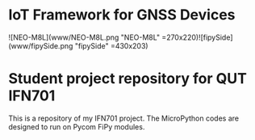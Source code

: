 # IoT Framework for GNSS Devices
![NEO-M8L](www/NEO-M8L.png "NEO-M8L" =270x220)![fipySide](www/fipySide.png "fipySide" =430x203)
# Student project repository for QUT IFN701

This is a repository of my IFN701 project.
The MicroPython codes are designed to run on Pycom FiPy
modules.
